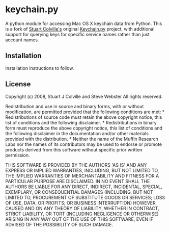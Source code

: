 keychain.py
===========

A python module for accessing Mac OS X keychain data from Python. This is a fork of [Stuart Colville's](http://muffinresearch.co.uk) original [Keychain.py](https://launchpad.net/keychain.py/) project, with additional support for querying keys for specific service names rather than just account names.


Installation
------------

Installation instructions to follow.


License
-------

Copyright (c) 2008, Stuart J Colville and Steve Webster
All rights reserved.

Redistribution and use in source and binary forms, with or without
modification, are permitted provided that the following conditions are met:
    * Redistributions of source code must retain the above copyright
      notice, this list of conditions and the following disclaimer.
    * Redistributions in binary form must reproduce the above copyright
      notice, this list of conditions and the following disclaimer in the
      documentation and/or other materials provided with the distribution.
    * Neither the name of the Muffin Research Labs nor the
      names of its contributors may be used to endorse or promote products
      derived from this software without specific prior written permission.

THIS SOFTWARE IS PROVIDED BY THE AUTHORS 'AS IS' AND ANY
EXPRESS OR IMPLIED WARRANTIES, INCLUDING, BUT NOT LIMITED TO, THE IMPLIED
WARRANTIES OF MERCHANTABILITY AND FITNESS FOR A PARTICULAR PURPOSE ARE
DISCLAIMED. IN NO EVENT SHALL THE AUTHORS BE LIABLE FOR ANY
DIRECT, INDIRECT, INCIDENTAL, SPECIAL, EXEMPLARY, OR CONSEQUENTIAL DAMAGES
(INCLUDING, BUT NOT LIMITED TO, PROCUREMENT OF SUBSTITUTE GOODS OR SERVICES;
LOSS OF USE, DATA, OR PROFITS; OR BUSINESS INTERRUPTION) HOWEVER CAUSED AND
ON ANY THEORY OF LIABILITY, WHETHER IN CONTRACT, STRICT LIABILITY, OR TORT
(INCLUDING NEGLIGENCE OR OTHERWISE) ARISING IN ANY WAY OUT OF THE USE OF THIS
SOFTWARE, EVEN IF ADVISED OF THE POSSIBILITY OF SUCH DAMAGE.